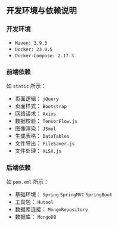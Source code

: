 ## 开发环境与依赖说明

### 开发环境

- `Maven: 3.9.3`
- `Docker: 23.0.5`
- `Docker-Compose: 2.17.3`

### 前端依赖

如 `static` 所示：

- 页面逻辑： `jQuery`
- 页面样式： `Bootstrap`
- 网络请求： `Axios`
- 数据校验： `TensorFlow.js`
- 图像渲染： `JSmol`
- 生成表格： `DataTables`
- 文件导出： `FileSaver.js`
- 文件处理： `XLSX.js`

### 后端依赖

如 `pom.xml` 所示：

- 基础环境： `Spring`  `SpringMVC` `SpringBoot`
- 工具包： `Hutool`
- 数据库连接： `MongoRepository`
- 数据库： `MongoDB`

  
